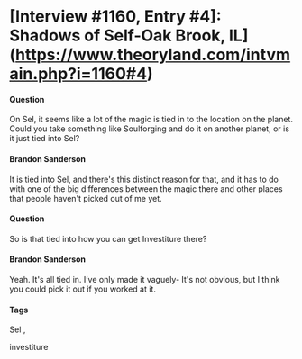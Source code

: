 # [Interview #1160, Entry #4]: Shadows of Self-Oak Brook, IL](https://www.theoryland.com/intvmain.php?i=1160#4)

#### Question

On Sel, it seems like a lot of the magic is tied in to the location on the planet. Could you take something like Soulforging and do it on another planet, or is it just tied into Sel?

#### Brandon Sanderson

It is tied into Sel, and there's this distinct reason for that, and it has to do with one of the big differences between the magic there and other places that people haven't picked out of me yet.

#### Question

So is that tied into how you can get Investiture there?

#### Brandon Sanderson

Yeah. It's all tied in. I’ve only made it vaguely- It's not obvious, but I think you could pick it out if you worked at it.

#### Tags

Sel
,

investiture

